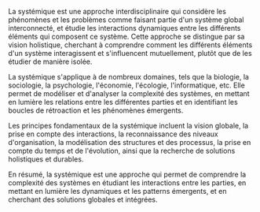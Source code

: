La systémique est une approche interdisciplinaire qui considère les phénomènes et les problèmes comme faisant partie d'un système global interconnecté, et étudie les interactions dynamiques entre les différents éléments qui composent ce système. Cette approche se distingue par sa vision holistique, cherchant à comprendre comment les différents éléments d'un système interagissent et s'influencent mutuellement, plutôt que de les étudier de manière isolée.

La systémique s'applique à de nombreux domaines, tels que la biologie, la sociologie, la psychologie, l'économie, l'écologie, l'informatique, etc. Elle permet de modéliser et d'analyser la complexité des systèmes, en mettant en lumière les relations entre les différentes parties et en identifiant les boucles de rétroaction et les phénomènes émergents.

Les principes fondamentaux de la systémique incluent la vision globale, la prise en compte des interactions, la reconnaissance des niveaux d'organisation, la modélisation des structures et des processus, la prise en compte du temps et de l'évolution, ainsi que la recherche de solutions holistiques et durables.

En résumé, la systémique est une approche qui permet de comprendre la complexité des systèmes en étudiant les interactions entre les parties, en mettant en lumière les dynamiques et les patterns émergents, et en cherchant des solutions globales et intégrées.